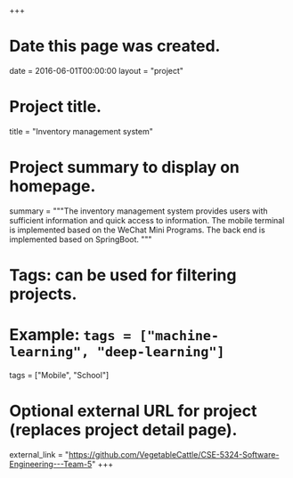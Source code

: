 +++
# Date this page was created.
date = 2016-06-01T00:00:00
layout = "project"

# Project title.
title = "Inventory management system"

# Project summary to display on homepage.
summary = """The inventory management system provides users with sufficient information and quick access to information. The mobile terminal is implemented based on the WeChat Mini Programs. The back end is implemented based on SpringBoot.
"""
# Tags: can be used for filtering projects.
# Example: `tags = ["machine-learning", "deep-learning"]`
tags = ["Mobile", "School"]

# Optional external URL for project (replaces project detail page).
external_link = "https://github.com/VegetableCattle/CSE-5324-Software-Engineering---Team-5"
+++
